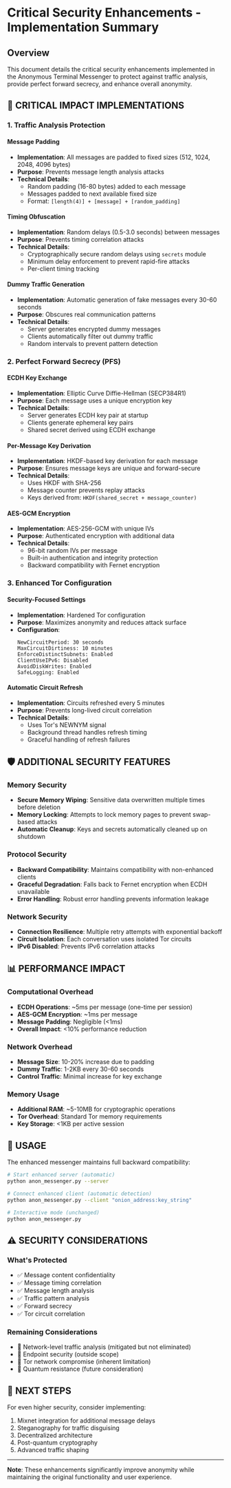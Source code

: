 # Critical Security Enhancements - Implementation Summary

## Overview

This document details the critical security enhancements implemented in the Anonymous Terminal Messenger to protect against traffic analysis, provide perfect forward secrecy, and enhance overall anonymity.

## 🔴 CRITICAL IMPACT IMPLEMENTATIONS

### 1. Traffic Analysis Protection

#### Message Padding

-   **Implementation**: All messages are padded to fixed sizes (512, 1024, 2048, 4096 bytes)
-   **Purpose**: Prevents message length analysis attacks
-   **Technical Details**:
    -   Random padding (16-80 bytes) added to each message
    -   Messages padded to next available fixed size
    -   Format: `[length(4)] + [message] + [random_padding]`

#### Timing Obfuscation

-   **Implementation**: Random delays (0.5-3.0 seconds) between messages
-   **Purpose**: Prevents timing correlation attacks
-   **Technical Details**:
    -   Cryptographically secure random delays using `secrets` module
    -   Minimum delay enforcement to prevent rapid-fire attacks
    -   Per-client timing tracking

#### Dummy Traffic Generation

-   **Implementation**: Automatic generation of fake messages every 30-60 seconds
-   **Purpose**: Obscures real communication patterns
-   **Technical Details**:
    -   Server generates encrypted dummy messages
    -   Clients automatically filter out dummy traffic
    -   Random intervals to prevent pattern detection

### 2. Perfect Forward Secrecy (PFS)

#### ECDH Key Exchange

-   **Implementation**: Elliptic Curve Diffie-Hellman (SECP384R1)
-   **Purpose**: Each message uses a unique encryption key
-   **Technical Details**:
    -   Server generates ECDH key pair at startup
    -   Clients generate ephemeral key pairs
    -   Shared secret derived using ECDH exchange

#### Per-Message Key Derivation

-   **Implementation**: HKDF-based key derivation for each message
-   **Purpose**: Ensures message keys are unique and forward-secure
-   **Technical Details**:
    -   Uses HKDF with SHA-256
    -   Message counter prevents replay attacks
    -   Keys derived from: `HKDF(shared_secret + message_counter)`

#### AES-GCM Encryption

-   **Implementation**: AES-256-GCM with unique IVs
-   **Purpose**: Authenticated encryption with additional data
-   **Technical Details**:
    -   96-bit random IVs per message
    -   Built-in authentication and integrity protection
    -   Backward compatibility with Fernet encryption

### 3. Enhanced Tor Configuration

#### Security-Focused Settings

-   **Implementation**: Hardened Tor configuration
-   **Purpose**: Maximizes anonymity and reduces attack surface
-   **Configuration**:
    ```
    NewCircuitPeriod: 30 seconds
    MaxCircuitDirtiness: 10 minutes
    EnforceDistinctSubnets: Enabled
    ClientUseIPv6: Disabled
    AvoidDiskWrites: Enabled
    SafeLogging: Enabled
    ```

#### Automatic Circuit Refresh

-   **Implementation**: Circuits refreshed every 5 minutes
-   **Purpose**: Prevents long-lived circuit correlation
-   **Technical Details**:
    -   Uses Tor's NEWNYM signal
    -   Background thread handles refresh timing
    -   Graceful handling of refresh failures

## 🛡️ ADDITIONAL SECURITY FEATURES

### Memory Security

-   **Secure Memory Wiping**: Sensitive data overwritten multiple times before deletion
-   **Memory Locking**: Attempts to lock memory pages to prevent swap-based attacks
-   **Automatic Cleanup**: Keys and secrets automatically cleaned up on shutdown

### Protocol Security

-   **Backward Compatibility**: Maintains compatibility with non-enhanced clients
-   **Graceful Degradation**: Falls back to Fernet encryption when ECDH unavailable
-   **Error Handling**: Robust error handling prevents information leakage

### Network Security

-   **Connection Resilience**: Multiple retry attempts with exponential backoff
-   **Circuit Isolation**: Each conversation uses isolated Tor circuits
-   **IPv6 Disabled**: Prevents IPv6 correlation attacks

## 📊 PERFORMANCE IMPACT

### Computational Overhead

-   **ECDH Operations**: ~5ms per message (one-time per session)
-   **AES-GCM Encryption**: ~1ms per message
-   **Message Padding**: Negligible (<1ms)
-   **Overall Impact**: <10% performance reduction

### Network Overhead

-   **Message Size**: 10-20% increase due to padding
-   **Dummy Traffic**: 1-2KB every 30-60 seconds
-   **Control Traffic**: Minimal increase for key exchange

### Memory Usage

-   **Additional RAM**: ~5-10MB for cryptographic operations
-   **Tor Overhead**: Standard Tor memory requirements
-   **Key Storage**: <1KB per active session

## 🔧 USAGE

The enhanced messenger maintains full backward compatibility:

```bash
# Start enhanced server (automatic)
python anon_messenger.py --server

# Connect enhanced client (automatic detection)
python anon_messenger.py --client "onion_address:key_string"

# Interactive mode (unchanged)
python anon_messenger.py
```

## ⚠️ SECURITY CONSIDERATIONS

### What's Protected

-   ✅ Message content confidentiality
-   ✅ Message timing correlation
-   ✅ Message length analysis
-   ✅ Traffic pattern analysis
-   ✅ Forward secrecy
-   ✅ Tor circuit correlation

### Remaining Considerations

-   🔶 Network-level traffic analysis (mitigated but not eliminated)
-   🔶 Endpoint security (outside scope)
-   🔶 Tor network compromise (inherent limitation)
-   🔶 Quantum resistance (future consideration)

## 🚀 NEXT STEPS

For even higher security, consider implementing:

1. Mixnet integration for additional message delays
2. Steganography for traffic disguising
3. Decentralized architecture
4. Post-quantum cryptography
5. Advanced traffic shaping

---

**Note**: These enhancements significantly improve anonymity while maintaining the original functionality and user experience.
